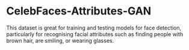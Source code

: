 # CelebFaces-Attributes-GAN
This dataset is great for training and testing models for face detection, particularly for recognising facial attributes such as finding people with brown hair, are smiling, or wearing glasses.
